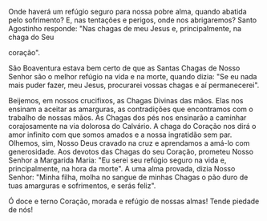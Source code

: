 
Onde haverá um refúgio seguro para nossa pobre alma, quando abatida pelo sofrimento? E, nas tentações e perigos, onde nos abrigaremos? Santo Agostinho responde: "Nas chagas de meu Jesus e, principalmente, na chaga do Seu

coração".

São Boaventura estava bem certo de que as Santas Chagas de Nosso Senhor são o melhor refúgio na vida e na morte, quando dizia: "Se eu nada mais puder fazer, meu Jesus, procurarei vossas chagas e aí permanecerei".

Beijemos, em nossos crucifixos, as Chagas Divinas das mãos. Elas nos ensinam a aceitar as amarguras, as contradições que encontramos com o trabalho de nossas mãos. As Chagas dos pés nos ensinarão a caminhar corajosamente na via dolorosa do Calvário. A chaga do Coração nos dirá o amor infinito com que somos amados e a nossa ingratidão sem par. Olhemos, sim, Nosso Deus cravado na cruz e aprendamos a amá-lo com generosidade. Aos devotos das Chagas do seu Coração, prometeu Nosso Senhor a Margarida Maria: "Eu serei seu refúgio seguro na vida e, principalmente, na hora da morte". A uma alma provada, dizia Nosso Senhor: "Minha filha, molha no sangue de minhas Chagas o pão duro de tuas amarguras e sofrimentos, e serás feliz".

Ó doce e terno Coração, morada e refúgio de nossas almas! Tende piedade de nós!

